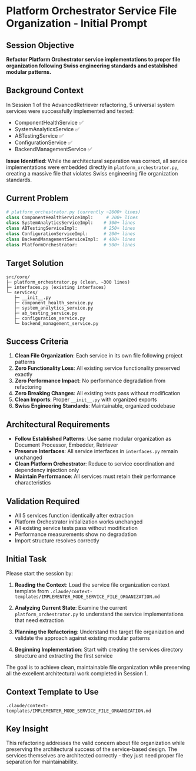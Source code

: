 # Platform Orchestrator Service File Organization - Initial Prompt

## Session Objective
**Refactor Platform Orchestrator service implementations to proper file organization following Swiss engineering standards and established modular patterns.**

## Background Context
In Session 1 of the AdvancedRetriever refactoring, 5 universal system services were successfully implemented and tested:
- ComponentHealthService ✅
- SystemAnalyticsService ✅  
- ABTestingService ✅
- ConfigurationService ✅
- BackendManagementService ✅

**Issue Identified**: While the architectural separation was correct, all service implementations were embedded directly in `platform_orchestrator.py`, creating a massive file that violates Swiss engineering file organization standards.

## Current Problem
```python
# platform_orchestrator.py (currently ~2600+ lines)
class ComponentHealthServiceImpl:     # 200+ lines
class SystemAnalyticsServiceImpl:    # 300+ lines  
class ABTestingServiceImpl:          # 250+ lines
class ConfigurationServiceImpl:      # 200+ lines
class BackendManagementServiceImpl:  # 400+ lines
class PlatformOrchestrator:          # 500+ lines
```

## Target Solution
```
src/core/
├─ platform_orchestrator.py (clean, ~300 lines)
├─ interfaces.py (existing interfaces)
└─ services/
   ├─ __init__.py
   ├─ component_health_service.py
   ├─ system_analytics_service.py
   ├─ ab_testing_service.py
   ├─ configuration_service.py
   └─ backend_management_service.py
```

## Success Criteria
1. **Clean File Organization**: Each service in its own file following project patterns
2. **Zero Functionality Loss**: All existing service functionality preserved exactly
3. **Zero Performance Impact**: No performance degradation from refactoring
4. **Zero Breaking Changes**: All existing tests pass without modification
5. **Clean Imports**: Proper `__init__.py` with organized exports
6. **Swiss Engineering Standards**: Maintainable, organized codebase

## Architectural Requirements
- **Follow Established Patterns**: Use same modular organization as Document Processor, Embedder, Retriever
- **Preserve Interfaces**: All service interfaces in `interfaces.py` remain unchanged
- **Clean Platform Orchestrator**: Reduce to service coordination and dependency injection only
- **Maintain Performance**: All services must retain their performance characteristics

## Validation Required
- All 5 services function identically after extraction
- Platform Orchestrator initialization works unchanged
- All existing service tests pass without modification
- Performance measurements show no degradation
- Import structure resolves correctly

## Initial Task
Please start the session by:

1. **Reading the Context**: Load the service file organization context template from `.claude/context-templates/IMPLEMENTER_MODE_SERVICE_FILE_ORGANIZATION.md`

2. **Analyzing Current State**: Examine the current `platform_orchestrator.py` to understand the service implementations that need extraction

3. **Planning the Refactoring**: Understand the target file organization and validate the approach against existing modular patterns

4. **Beginning Implementation**: Start with creating the services directory structure and extracting the first service

The goal is to achieve clean, maintainable file organization while preserving all the excellent architectural work completed in Session 1.

## Context Template to Use
`.claude/context-templates/IMPLEMENTER_MODE_SERVICE_FILE_ORGANIZATION.md`

## Key Insight
This refactoring addresses the valid concern about file organization while preserving the architectural success of the service-based design. The services themselves are architected correctly - they just need proper file separation for maintainability.